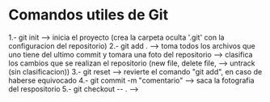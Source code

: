 # Comandos utiles de Git

1.- git init                     --> inicia el proyecto (crea la carpeta oculta '.git' con la configuracion del repositorio)
2.- git add .                    --> toma todos los archivos que uno tiene del ultimo commit y tomara una foto del repositorio
                                 --> clasifica los cambios que se realizan el repositorio (new file, delete file,             --> untrack (sin clasificacion))
3.- git reset                    --> revierte el comando "git add", en caso de haberse equivocado
4.- git commit -m "comentario"   --> saca la fotografia del respositorio
5.- git checkout -- .            --> 
